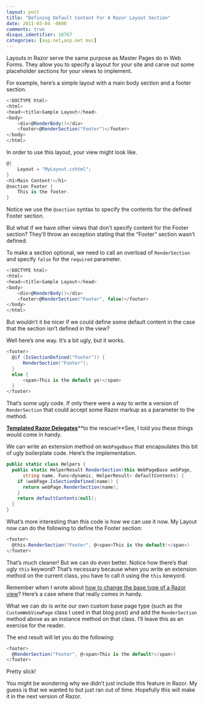 ```yaml
---
layout: post
title: "Defining Default Content For A Razor Layout Section"
date: 2011-03-04 -0800
comments: true
disqus_identifier: 18767
categories: [asp.net,asp.net mvc]
---
```

Layouts in Razor serve the same purpose as Master Pages do in Web Forms.
They allow you to specify a layout for your site and carve out some
placeholder sections for your views to implement.

For example, here’s a simple layout with a main body section and a
footer section.

```csharp
<!DOCTYPE html>
<html>
<head><title>Sample Layout</head>
<body>
    <div>@RenderBody()</div>
    <footer>@RenderSection("Footer")</footer>
</body>
</html>
```

In order to use this layout, your view might look like.

```csharp
@{
    Layout = "MyLayout.cshtml";
}
<h1>Main Content!</h1>
@section Footer {
    This is the footer.
}
```

Notice we use the `@section` syntax to specify the contents for the
defined Footer section.

But what if we have other views that don’t specify content for the
Footer section? They’ll throw an exception stating that the “Footer”
section wasn’t defined.

To make a section optional, we need to call an overload of
`RenderSection` and specify `false` for the `required` parameter.

```csharp
<!DOCTYPE html>
<html>
<head><title>Sample Layout</head>
<body>
    <div>@RenderBody()</div>
    <footer>@RenderSection("Footer", false)</footer>
</body>
</html>
```

But wouldn’t it be nicer if we could define some default content in the
case that the section isn’t defined in the view?

Well here’s one way. It’s a bit ugly, but it works.

```csharp
<footer>
  @if (IsSectionDefined("Footer")) {
      RenderSection("Footer");
  }
  else { 
      <span>This is the default yo!</span>   
  }
</footer>
```

That’s some ugly code. If only there were a way to write a version of
`RenderSection` that could accept some Razor markup as a parameter to
the method.

[**Templated Razor
Delegates**](http://haacked.com/archive/2011/02/27/templated-razor-delegates.aspx "Templated Razor Delegates")**to
the rescue!**See, I told you these things would come in handy.

We can write an extension method on `WebPageBase` that encapsulates this
bit of ugly boilerplate code. Here’s the implementation.

```csharp
public static class Helpers {
  public static HelperResult RenderSection(this WebPageBase webPage, 
      string name, Func<dynamic, HelperResult> defaultContents) {
    if (webPage.IsSectionDefined(name)) {
      return webPage.RenderSection(name);
    }
    return defaultContents(null);
  }
}
```

What’s more interesting than this code is how we can use it now. My
Layout now can do the following to define the Footer section:

```csharp
<footer>
  @this.RenderSection("Footer", @<span>This is the default!</span>)
</footer>
```

That’s much cleaner! But we can do even better. Notice how there’s that
ugly `this` keyword? That’s necessary because when you write an
extension method on the current class, you have to call it using the
`this` kewyord.

Remember when I wrote about [how to change the base type of a Razor
view](http://haacked.com/archive/2011/02/21/changing-base-type-of-a-razor-view.aspx "Changing the base type of a Razor view")?
Here’s a case where that really comes in handy.

What we can do is write our own custom base page type (such as the
`CustomWebViewPage` class I used in that blog post) and add the
`RenderSection` method above as an instance method on that class. I’ll
leave this as an exercise for the reader.

The end result will let you do the following:

```csharp
<footer>
  @RenderSection("Footer", @<span>This is the default!</span>)
</footer>
```

Pretty slick!

You might be wondering why we didn’t just include this feature in Razor.
My guess is that we wanted to but just ran out of time. Hopefully this
will make it in the next version of Razor.

